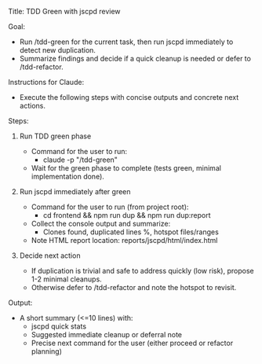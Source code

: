 Title: TDD Green with jscpd review

Goal:
- Run /tdd-green for the current task, then run jscpd immediately to detect new duplication.
- Summarize findings and decide if a quick cleanup is needed or defer to /tdd-refactor.

Instructions for Claude:
- Execute the following steps with concise outputs and concrete next actions.

Steps:
1) Run TDD green phase
   - Command for the user to run:
     - claude -p "/tdd-green"
   - Wait for the green phase to complete (tests green, minimal implementation done).

2) Run jscpd immediately after green
   - Command for the user to run (from project root):
     - cd frontend && npm run dup && npm run dup:report
   - Collect the console output and summarize:
     - Clones found, duplicated lines %, hotspot files/ranges
   - Note HTML report location: reports/jscpd/html/index.html

3) Decide next action
   - If duplication is trivial and safe to address quickly (low risk), propose 1-2 minimal cleanups.
   - Otherwise defer to /tdd-refactor and note the hotspot to revisit.

Output:
- A short summary (<=10 lines) with:
  - jscpd quick stats
  - Suggested immediate cleanup or deferral note
  - Precise next command for the user (either proceed or refactor planning)


